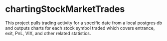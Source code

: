 # chartingStockMarketTrades
This project pulls trading activity for a specific date from a local postgres db and outputs charts for each stock symbol traded which covers entrance, exit, PnL, VIX, and other related statistics.
